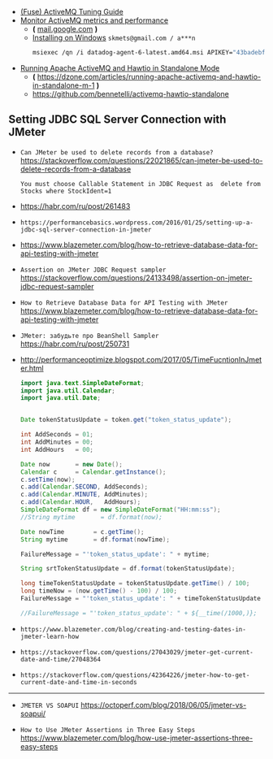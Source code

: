 
* [(Fuse) ActiveMQ Tuning Guide](https://access.redhat.com/documentation/en-US/Fuse_ESB_Enterprise/7.1/html-single/ActiveMQ_Tuning_Guide/index.html)
* [Monitor ActiveMQ metrics and performance](https://www.datadoghq.com/blog/monitor-activemq-metrics-performance)
  * **(** [mail.google.com](https://mail.google.com/mail/u/0/#inbox/FMfcgxwBVDCvxfCPQXBQKwLsQgKnJzTn) **)**
  * [Installing on Windows](https://app.datadoghq.com/signup/agent#windows) `skmets@gmail.com / a***n`
    ```bash
    msiexec /qn /i datadog-agent-6-latest.amd64.msi APIKEY="43badebfebd35f7401abc04748d758c9" HOSTNAME="my_hostname" TAGS="mytag1,mytag2"
    ```
* [Running Apache ActiveMQ and Hawtio in Standalone Mode](http://bennet-schulz.com/2016/07/apache-activemq-and-hawtio.html)
  * **(** https://dzone.com/articles/running-apache-activemq-and-hawtio-in-standalone-m-1 **)**
  * https://github.com/bennetelli/activemq-hawtio-standalone


Setting JDBC SQL Server Connection with JMeter
---

* `Can JMeter be used to delete records from a database?` https://stackoverflow.com/questions/22021865/can-jmeter-be-used-to-delete-records-from-a-database
  ```text
  You must choose Callable Statement in JDBC Request as  delete from Stocks where StockIdent=1
  ```

* https://habr.com/ru/post/261483
* `https://performancebasics.wordpress.com/2016/01/25/setting-up-a-jdbc-sql-server-connection-in-jmeter`
* https://www.blazemeter.com/blog/how-to-retrieve-database-data-for-api-testing-with-jmeter



* `Assertion on JMeter JDBC Request sampler` https://stackoverflow.com/questions/24133498/assertion-on-jmeter-jdbc-request-sampler
* `How to Retrieve Database Data for API Testing with JMeter` https://www.blazemeter.com/blog/how-to-retrieve-database-data-for-api-testing-with-jmeter

* `JMeter: забудьте про BeanShell Sampler` https://habr.com/ru/post/250731
* http://performanceoptimize.blogspot.com/2017/05/TimeFucntionInJmeter.html
    ```java
    import java.text.SimpleDateFormat;
    import java.util.Calendar;
    import java.util.Date;
    
    
    Date tokenStatusUpdate = token.get("token_status_update");
    
    int AddSeconds = 01;
    int AddMinutes = 00;
    int AddHours   = 00;
    
    Date now       = new Date();
    Calendar c     = Calendar.getInstance();
    c.setTime(now);
    c.add(Calendar.SECOND, AddSeconds);
    c.add(Calendar.MINUTE, AddMinutes);
    c.add(Calendar.HOUR,   AddHours);
    SimpleDateFormat df = new SimpleDateFormat("HH:mm:ss");
    //String mytime       = df.format(now);
    
    Date nowTime        = c.getTime();
    String mytime       = df.format(nowTime);
    
    FailureMessage = "'token_status_update': " + mytime;
    
    String srtTokenStatusUpdate = df.format(tokenStatusUpdate);
    
    long timeTokenStatusUpdate = tokenStatusUpdate.getTime() / 100;
    long timeNow = (now.getTime() - 100) / 100;
    FailureMessage = "'token_status_update': " + timeTokenStatusUpdate + " --- " + timeNow;
    
  //FailureMessage = "'token_status_update': " + ${__time(/1000,)};
    ```


* `https://www.blazemeter.com/blog/creating-and-testing-dates-in-jmeter-learn-how`
* `https://stackoverflow.com/questions/27043029/jmeter-get-current-date-and-time/27048364`
* `https://stackoverflow.com/questions/42364226/jmeter-how-to-get-current-date-and-time-in-seconds`

---

* `JMETER VS SOAPUI` https://octoperf.com/blog/2018/06/05/jmeter-vs-soapui/


* `How to Use JMeter Assertions in Three Easy Steps` https://www.blazemeter.com/blog/how-use-jmeter-assertions-three-easy-steps
